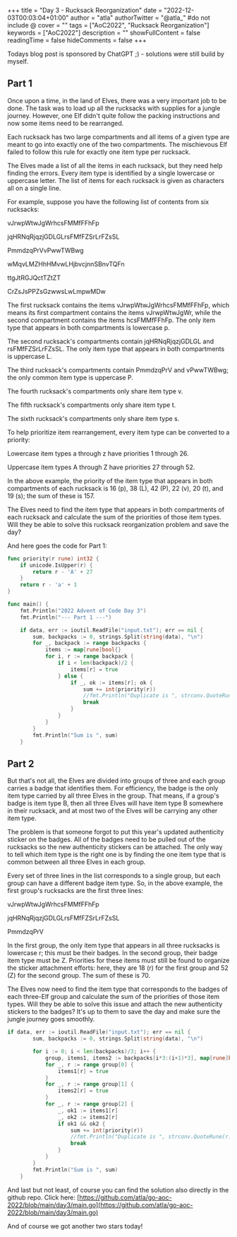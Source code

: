 +++
title = "Day 3 - Rucksack Reorganization"
date = "2022-12-03T00:03:04+01:00"
author = "atla"
authorTwitter = "@atla_" #do not include @
cover = ""
tags = ["AoC2022", "Rucksack Reorganization"]
keywords = ["AoC2022"]
description = ""
showFullContent = false
readingTime = false
hideComments = false
+++

Todays blog post is sponsored by ChatGPT ;) - solutions were still build by myself.

## Part 1

Once upon a time, in the land of Elves, there was a very important job to be done. The task was to load up all the rucksacks with supplies for a jungle journey. However, one Elf didn't quite follow the packing instructions and now some items need to be rearranged.


Each rucksack has two large compartments and all items of a given type are meant to go into exactly one of the two compartments. The mischievous Elf failed to follow this rule for exactly one item type per rucksack.


The Elves made a list of all the items in each rucksack, but they need help finding the errors. Every item type is identified by a single lowercase or uppercase letter. The list of items for each rucksack is given as characters all on a single line.

For example, suppose you have the following list of contents from six rucksacks:

vJrwpWtwJgWrhcsFMMfFFhFp

jqHRNqRjqzjGDLGLrsFMfFZSrLrFZsSL

PmmdzqPrVvPwwTWBwg

wMqvLMZHhHMvwLHjbvcjnnSBnvTQFn

ttgJtRGJQctTZtZT

CrZsJsPPZsGzwwsLwLmpwMDw


The first rucksack contains the items vJrwpWtwJgWrhcsFMMfFFhFp, which means its first compartment contains the items vJrwpWtwJgWr, while the second compartment contains the items hcsFMMfFFhFp. The only item type that appears in both compartments is lowercase p.

The second rucksack's compartments contain jqHRNqRjqzjGDLGL and rsFMfFZSrLrFZsSL. The only item type that appears in both compartments is uppercase L.

The third rucksack's compartments contain PmmdzqPrV and vPwwTWBwg; the only common item type is uppercase P.

The fourth rucksack's compartments only share item type v.

The fifth rucksack's compartments only share item type t.

The sixth rucksack's compartments only share item type s.

To help prioritize item rearrangement, every item type can be converted to a priority:


Lowercase item types a through z have priorities 1 through 26.

Uppercase item types A through Z have priorities 27 through 52.

In the above example, the priority of the item type that appears in both compartments of each rucksack is 16 (p), 38 (L), 42 (P), 22 (v), 20 (t), and 19 (s); the sum of these is 157.

The Elves need to find the item type that appears in both compartments of each rucksack and calculate the sum of the priorities of those item types. Will they be able to solve this rucksack reorganization problem and save the day?


And here goes the code for Part 1:

```go {linenos=table, style=dracula}
func priority(r rune) int32 {
	if unicode.IsUpper(r) {
		return r - 'A' + 27
	}
	return r - 'a' + 1
}

func main() {
	fmt.Println("2022 Advent of Code Day 3")
	fmt.Println("--- Part 1 ---")

	if data, err := ioutil.ReadFile("input.txt"); err == nil {
		sum, backpacks := 0, strings.Split(string(data), "\n")
		for _, backpack := range backpacks {
			items := map[rune]bool{}
			for i, r := range backpack {
				if i < len(backpack)/2 {
					items[r] = true
				} else {
					if _, ok := items[r]; ok {
						sum += int(priority(r))
						//fmt.Println("Duplicate is ", strconv.QuoteRune(r), " (", priority(r), ")")
						break
					}
				}
			}
		}
		fmt.Println("Sum is ", sum)
	}
```

## Part 2

But that's not all, the Elves are divided into groups of three and each group carries a badge that identifies them. For efficiency, the badge is the only item type carried by all three Elves in the group. That means, if a group's badge is item type B, then all three Elves will have item type B somewhere in their rucksack, and at most two of the Elves will be carrying any other item type.

The problem is that someone forgot to put this year's updated authenticity sticker on the badges. All of the badges need to be pulled out of the rucksacks so the new authenticity stickers can be attached. The only way to tell which item type is the right one is by finding the one item type that is common between all three Elves in each group.

Every set of three lines in the list corresponds to a single group, but each group can have a different badge item type. So, in the above example, the first group's rucksacks are the first three lines:

vJrwpWtwJgWrhcsFMMfFFhFp

jqHRNqRjqzjGDLGLrsFMfFZSrLrFZsSL

PmmdzqPrV

In the first group, the only item type that appears in all three rucksacks is lowercase r; this must be their badges. In the second group, their badge item type must be Z. Priorities for these items must 
still be found to organize the sticker attachment efforts: here, they are 18 (r) for the first group and 52 (Z) for the second group. The sum of these is 70.

The Elves now need to find the item type that corresponds to the badges of each three-Elf group and calculate the sum of the priorities of those item types. Will they be able to solve this issue and attach the new authenticity stickers to the badges? It's up to them to save the day and make sure the jungle journey goes smoothly.

```go {linenos=table, style=dracula}
if data, err := ioutil.ReadFile("input.txt"); err == nil {
		sum, backpacks := 0, strings.Split(string(data), "\n")

		for i := 0; i < len(backpacks)/3; i++ {
			group, items1, items2 := backpacks[i*3:(i+1)*3], map[rune]bool{}, map[rune]bool{}
			for _, r := range group[0] {
				items1[r] = true
			}
			for _, r := range group[1] {
				items2[r] = true
			}
			for _, r := range group[2] {
				_, ok1 := items1[r]
				_, ok2 := items2[r]
				if ok1 && ok2 {
					sum += int(priority(r))
					//fmt.Println("Duplicate is ", strconv.QuoteRune(r), " (", priority(r), ")")
					break
				}
			}
		}
		fmt.Println("Sum is ", sum)
	}
```

And last but not least, of course you can find the solution also directly in the github repo. Click here: [https://github.com/atla/go-aoc-2022/blob/main/day3/main.go](https://github.com/atla/go-aoc-2022/blob/main/day3/main.go)

And of course we got another two stars today!